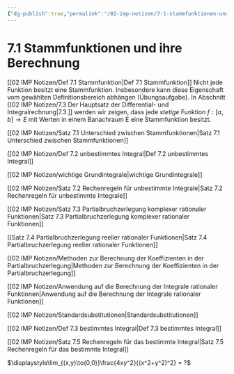```yaml
---
{"dg-publish":true,"permalink":"/02-imp-notizen/7-1-stammfunktionen-und-ihre-berechnung/"}
---
```


# 7.1 Stammfunktionen und ihre Berechnung 

[[02 IMP Notizen/Def 7.1 Stammfunktion\|Def 7.1 Stammfunktion]]
Nicht jede Funktion besitzt eine Stammfunktion. Insbesondere kann diese Eigenschaft vom gewählten Definitionsbereich abhängen (Übungsaufgabe). In Abschnitt [[02 IMP Notizen/7.3 Der Hauptsatz der Differential- und Integralrechnung\|7.3.]] werden wir zeigen, dass jede _stetige_ Funktion $f : [a, b]\to E$ mit Werten in einem Banachraum E eine Stammfunktion besitzt. 

[[02 IMP Notizen/Satz 7.1 Unterschied zwischen Stammfunktionen\|Satz 7.1 Unterschied zwischen Stammfunktionen]]

[[02 IMP Notizen/Def 7.2 unbestimmtes Integral\|Def 7.2 unbestimmtes Integral]]

[[02 IMP Notizen/wichtige Grundintegrale\|wichtige Grundintegrale]]

[[02 IMP Notizen/Satz 7.2 Rechenregeln für unbestimmte Integrale\|Satz 7.2 Rechenregeln für unbestimmte Integrale]]

[[02 IMP Notizen/Satz 7.3 Partialbruchzerlegung komplexer rationaler Funktionen\|Satz 7.3 Partialbruchzerlegung komplexer rationaler Funktionen]]

[[Satz 7.4 Partialbruchzerlegung reeller rationaler Funktionen\|Satz 7.4 Partialbruchzerlegung reeller rationaler Funktionen]]

[[02 IMP Notizen/Methoden zur Berechnung der Koeffizienten in der Partialbruchzerlegung\|Methoden zur Berechnung der Koeffizienten in der Partialbruchzerlegung]] 

[[02 IMP Notizen/Anwendung auf die Berechnung der Integrale rationaler Funktionen\|Anwendung auf die Berechnung der Integrale rationaler Funktionen]]

[[02 IMP Notizen/Standardsubstitutionen\|Standardsubstitutionen]]

[[02 IMP Notizen/Def 7.3 bestimmtes Integral\|Def 7.3 bestimmtes Integral]]

[[02 IMP Notizen/Satz 7.5 Rechenregeln für das bestimmte Integral\|Satz 7.5 Rechenregeln für das bestimmte Integral]]


$\displaystyle\lim_{(x,y)\to(0,0)}\frac{4xy^2}{(x^2+y^2)^2} = ?$




